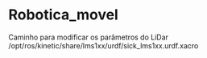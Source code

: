 # Robotica_movel

Caminho para modificar os parâmetros do LiDar \
/opt/ros/kinetic/share/lms1xx/urdf/sick_lms1xx.urdf.xacro
